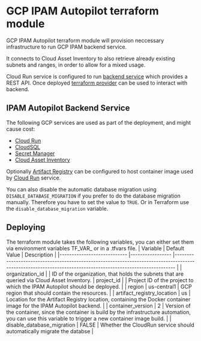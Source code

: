 # GCP IPAM Autopilot terraform module
GCP IPAM Autopilot terraform module will provision neccessary infrastructure to run GCP IPAM backend service.

It connects to Cloud Asset Inventory to also retrieve already existing subnets and ranges, in order to allow for a mixed usage.

Cloud Run service is configured to run [backend service](https://github.com/openx/gcp-ipam-autopilot) which provides a REST API. Once deployed [terraform provider](https://registry.terraform.io/providers/openx/gcp-ipam-autopilot) can be used to interact with backend.

## IPAM Autopilot Backend Service

The following GCP services are used as part of the deployment, and might cause cost:
  * [Cloud Run](https://cloud.google.com/run)
  * [CloudSQL](https://cloud.google.com/sql)
  * [Secret Manager](https://cloud.google.com/secret-manager)
  * [Cloud Asset Inventory](https://cloud.google.com/asset-inventory)

Optionally [Artifact Registry](https://cloud.google.com/artifact-registry) can be configured to host container image used by [Cloud Run](https://cloud.google.com/run) service.

You can also disable the automatic database migration using `DISABLE_DATABASE_MIGRATION` if you prefer to do the database migration manually. Therefore you have to set the value to `TRUE`. Or in Terraform use the `disable_database_migration` variable.

## Deploying

The terraform module takes the following variables, you can either set them via environment variables TF_VAR_<name> or in a .tfvars file.
| Variable                   	| Default Value   	| Description                                                                                                                                                	|
|----------------------------	|-----------------	|------------------------------------------------------------------------------------------------------------------------------------------------------------	|
| organization_id                 	|                 	| ID of the organization, that holds the subnets that are queried via Cloud Asset Inventory.
| project_id                 	|                 	| Project ID of the project to which the IPAM Autopilot should be deployed.                                                                                  	|
| region                     	| us-central1    	| GCP region that should contain the resources.                                                                                                              	|
| artifact_registry_location 	| us          	| Location for the Artifact Registry location, containing the Docker container image for the IPAM Autopilot backend.                                         	|
| container_version          	| 2               	| Version of the container, since the container is build by the infrastructure automation, you can use this variable to trigger a new container image build. 	|
| disable_database_migration           	| FALSE           	| Whether the CloudRun service should automatically migrate the databse |
